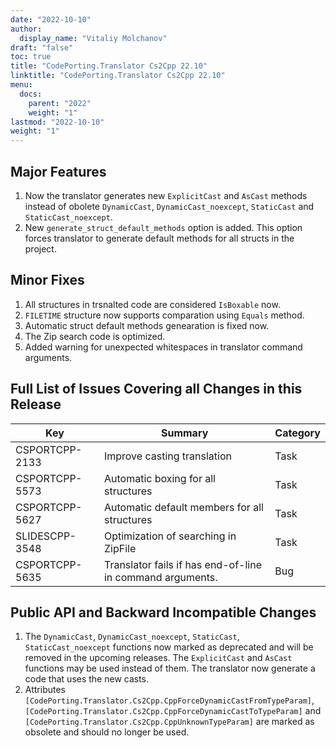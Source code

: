 ```yaml
---
date: "2022-10-10"
author:
  display_name: "Vitaliy Molchanov"
draft: "false"
toc: true
title: "CodePorting.Translator Cs2Cpp 22.10"
linktitle: "CodePorting.Translator Cs2Cpp 22.10"
menu:
  docs:
    parent: "2022"
    weight: "1"
lastmod: "2022-10-10"
weight: "1"
---
```


## Major Features ##

1. Now the translator generates new `ExplicitCast` and `AsCast` methods instead of obolete `DynamicCast`, `DynamicCast_noexcept`, `StaticCast` and `StaticCast_noexcept`.
1. New `generate_struct_default_methods` option is added. This option forces translator to generate default methods for all structs in the project.

## Minor Fixes ##

1. All structures in trsnalted code are considered `IsBoxable` now.
1. `FILETIME` structure now supports comparation using `Equals` method.
1. Automatic struct default methods genearation is fixed now.
1. The Zip search code is optimized.
1. Added warning for unexpected whitespaces in translator command arguments.

## Full List of Issues Covering all Changes in this Release ##

| Key          | Summary | Category |
|--------------| --- |----------|
|CSPORTCPP-2133|Improve casting translation|Task|
|CSPORTCPP-5573|Automatic boxing for all structures|Task|
|CSPORTCPP-5627|Automatic default members for all structures|Task|
|SLIDESCPP-3548|Optimization of searching in ZipFile|Task|
|CSPORTCPP-5635|Translator fails if has end-of-line in command arguments.|Bug|

## Public API and Backward Incompatible Changes ##

1. The `DynamicCast`, `DynamicCast_noexcept`, `StaticCast`, `StaticCast_noexcept` functions now marked as deprecated and will be removed in the upcoming releases. The `ExplicitCast` and `AsCast` functions may be used instead of them. The translator now generate a code that uses the new casts.
1. Attributes `[CodePorting.Translator.Cs2Cpp.CppForceDynamicCastFromTypeParam]`, `[CodePorting.Translator.Cs2Cpp.CppForceDynamicCastToTypeParam]` and `[CodePorting.Translator.Cs2Cpp.CppUnknownTypeParam]` are marked as obsolete and should no longer be used.
